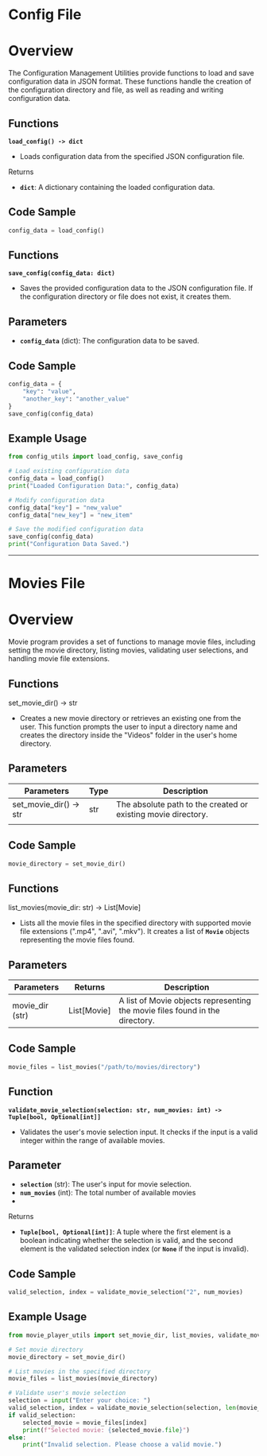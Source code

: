 # Config File

# Overview

The Configuration Management Utilities provide functions to load and save configuration data in JSON format. These functions handle the creation of the configuration directory and file, as well as reading and writing configuration data.

## Functions

****`load_config() -> dict`****

- Loads configuration data from the specified JSON configuration file.

Returns

- **`dict`**: A dictionary containing the loaded configuration data.

## Code Sample

```python
config_data = load_config()
```

## Functions

****`save_config(config_data: dict)`****

- Saves the provided configuration data to the JSON configuration file. If the configuration directory or file does not exist, it creates them.

## Parameters

- **`config_data`** (dict): The configuration data to be saved.

## Code Sample

```python
config_data = {
    "key": "value",
    "another_key": "another_value"
}
save_config(config_data)
```

## Example Usage

```python
from config_utils import load_config, save_config

# Load existing configuration data
config_data = load_config()
print("Loaded Configuration Data:", config_data)

# Modify configuration data
config_data["key"] = "new_value"
config_data["new_key"] = "new_item"

# Save the modified configuration data
save_config(config_data)
print("Configuration Data Saved.")
```

__________________________________________________________________________________________________________________________________________________________________________________________

# Movies File

# Overview

Movie program provides a set of functions to manage movie files, including setting the movie directory, listing movies, validating user selections, and handling movie file extensions.

## Functions

set_movie_dir() -> str

- Creates a new movie directory or retrieves an existing one from the user. This function prompts the user to input a directory name and creates the directory inside the "Videos" folder in the user's home directory.

## Parameters

| Parameters | Type | Description |
| --- | --- | --- |
| set_movie_dir() -> str | str | The absolute path to the created or existing movie directory. |
|  |  |  |

## Code Sample

```python
movie_directory = set_movie_dir()
```

## Functions

list_movies(movie_dir: str) -> List[Movie]

- Lists all the movie files in the specified directory with supported movie file extensions (".mp4", ".avi", ".mkv"). It creates a list of **`Movie`** objects representing the movie files found.

## Parameters

| Parameters | Returns | Description |
| --- | --- | --- |
| movie_dir (str) | List[Movie] | A list of Movie objects representing the movie files found in the directory. |

## Code Sample

```python
movie_files = list_movies("/path/to/movies/directory")
```

## Function

****`validate_movie_selection(selection: str, num_movies: int) -> Tuple[bool, Optional[int]]`****

- Validates the user's movie selection input. It checks if the input is a valid integer within the range of available movies.

## Parameter

- **`selection`** (str): The user's input for movie selection.
- **`num_movies`** (int): The total number of available movies
- 

Returns

- **`Tuple[bool, Optional[int]]`**: A tuple where the first element is a boolean indicating whether the selection is valid, and the second element is the validated selection index (or **`None`** if the input is invalid).

## Code Sample

```python
valid_selection, index = validate_movie_selection("2", num_movies)
```

## Example Usage

```python
from movie_player_utils import set_movie_dir, list_movies, validate_movie_selection

# Set movie directory
movie_directory = set_movie_dir()

# List movies in the specified directory
movie_files = list_movies(movie_directory)

# Validate user's movie selection
selection = input("Enter your choice: ")
valid_selection, index = validate_movie_selection(selection, len(movie_files))
if valid_selection:
    selected_movie = movie_files[index]
    print(f"Selected movie: {selected_movie.file}")
else:
    print("Invalid selection. Please choose a valid movie.")
```
